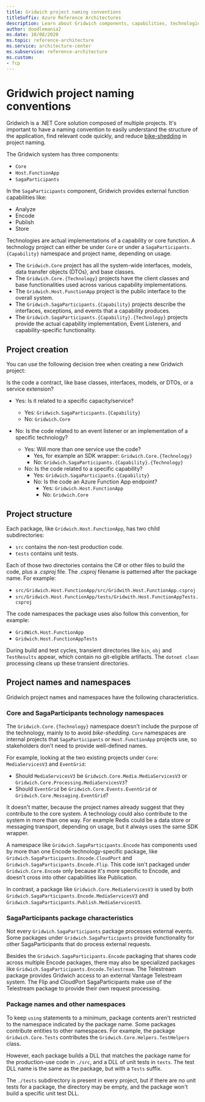 ```yaml
---
title: Gridwich project naming conventions
titleSuffix: Azure Reference Architectures
description: Learn about Gridwich components, capabilities, technologies, namespaces, and project naming conventions and structure.
author: doodlemania2
ms.date: 10/08/2020
ms.topic: reference-architecture
ms.service: architecture-center
ms.subservice: reference-architecture
ms.custom:
- fcp
---
```


# Gridwich project naming conventions

Gridwich is a .NET Core solution composed of multiple projects. It's important to have a naming convention to easily understand the structure of the application, find relevant code quickly, and reduce [bike-shedding](https://en.wiktionary.org/wiki/bikeshedding) in project naming.

The Gridwich system has three components:

- `Core`
- `Host.FunctionApp`
- `SagaParticipants`

In the `SagaParticipants` component, Gridwich provides external function capabilities like:

- Analyze
- Encode
- Publish
- Store

Technologies are actual implementations of a capability or core function. A technology project can either be under `Core` or under a `SagaParticipants.{Capability}` namespace and project name, depending on usage.

- The `Gridwich.Core` project has all the system-wide interfaces, models, data transfer objects (DTOs), and base classes.
- The `Gridwich.Core.{Technology}` projects have the client classes and base functionalities used across various capability implementations.
- The `Gridwich.Host.FunctionApp` project is the public interface to the overall system.
- The `Gridwich.SagaParticipants.{Capability}` projects describe the interfaces, exceptions, and events that a capability produces.
- The `Gridwich.SagaParticipants.{Capability}.{Technology}` projects provide the actual capability implementation, Event Listeners, and capability-specific functionality.

## Project creation

You can use the following decision tree when creating a new Gridwich project:

Is the code a contract, like base classes, interfaces, models, or DTOs, or a service extension?

- Yes: Is it related to a specific capacity/service?
  - Yes: `Gridwich.SagaParticipants.{Capability}`
  - No: `Gridwich.Core`
  
- No: Is the code related to an event listener or an implementation of a specific technology?

  - Yes: Will more than one service use the code?
    - Yes, for example an SDK wrapper: `Gridwich.Core.{Technology}`
    - No: `Gridwich.SagaParticipants.{Capability}.{Technology}`
  - No: Is the code related to a specific capability?
    - Yes: `Gridwich.SagaParticipants.{Capability}`
    - No: Is the code an Azure Function App endpoint?
      - Yes: `Gridwich.Host.FunctionApp`
      - No: `Gridwich.Core`

## Project structure

Each package, like `Gridwich.Host.FunctionApp`, has two child subdirectories:

- `src` contains the non-test production code.
- `tests` contains unit tests.

Each of those two directories contains the C# or other files to build the code, plus a *.csproj* file.
The *.csproj* filename is patterned after the package name. For example:

- `src/Gridwich.Host.FunctionApp/src/Gridwith.Host.FunctionApp.csproj`
- `src/Gridwich.Host.FunctionApp/tests/Gridwith.Host.FunctionAppTests.csproj`

The code namespaces the package uses also follow this convention, for example:

- `GridWich.Host.FunctionApp`
- `Gridwich.Host.FunctionAppTests`

During build and test cycles, transient directories like `bin`, `obj` and `TestResults` appear, which contain no git-eligible artifacts.  The `dotnet clean` processing cleans up these transient directories.

## Project names and namespaces

Gridwich project names and namespaces have the following characteristics.

### Core and SagaParticipants technology namespaces

The `Gridwich.Core.{Technology}` namespace doesn't include the purpose of the technology, mainly to to avoid *bike-shedding*. `Core` namespaces are internal projects that `SagaParticipants` or `Host.FunctionApp` projects use, so stakeholders don't need to provide well-defined names.

For example, looking at the two existing projects under `Core`: `MediaServicesV3` and `EventGrid`:
- Should `MediaServicesV3` be `Gridwich.Core.Media.MediaServicesV3` or `Gridwich.Core.Processing.MediaServicesV3`?
- Should `EventGrid` be `Gridwich.Core.Events.EventGrid` or `Gridwich.Core.Messaging.EventGrid`?

It doesn't matter, because the project names already suggest that they contribute to the core system. A technology could also contribute to the system in more than one way. For example Redis could be a data store or messaging transport, depending on usage, but it always uses the same SDK wrapper.

A namespace like `Gridwich.SagaParticipants.Encode` has components used by more than one Encode technology-specific package, like `Gridwich.SagaParticipants.Encode.CloudPort` and `Gridwich.SagaParticipants.Encode.Flip`. This code isn't packaged under `Gridwich.Core.Encode` only because it's more specific to Encode, and doesn't cross into other capabilities like Publication.

In contrast, a package like `Gridwich.Core.MediaServicesV3` is used by both `Gridwich.SagaParticipants.Encode.MediaServicesV3` and `Gridwich.SagaParticipants.Publish.MediaServicesV3`.

### SagaParticipants package characteristics

Not every `Gridwich.SagaParticipants` package processes external events. Some packages under `Gridwich.SagaParticipants` provide functionality for other SagaParticipants that do process external requests.

Besides the `Gridwich.SagaParticipants.Encode` packaging that shares code across multiple Encode packages, there may also be specialized packages like `Gridwich.SagaParticipants.Encode.Telestream`. The Telestream package provides Gridwich access to an external Vantage Telestream system. The Flip and CloudPort SagaParticipants make use of the Telestream package to provide their own request processing.

### Package names and other namespaces

To keep `using` statements to a minimum, package contents aren't restricted to the namespace indicated by the package name. Some packages contribute entities to other namespaces. For example, the package `Gridwich.Core.Tests` contributes the `Gridwich.Core.Helpers.TestHelpers` class. 

However, each package builds a DLL that matches the package name for the production-use code in `./src`, and a DLL of unit tests in `tests`.  The test DLL name is the same as the package, but with a `Tests` suffix.

The `./tests` subdirectory is present in every project, but if there are no unit tests for a package, the directory may be empty, and the package won't build a specific unit test DLL.
